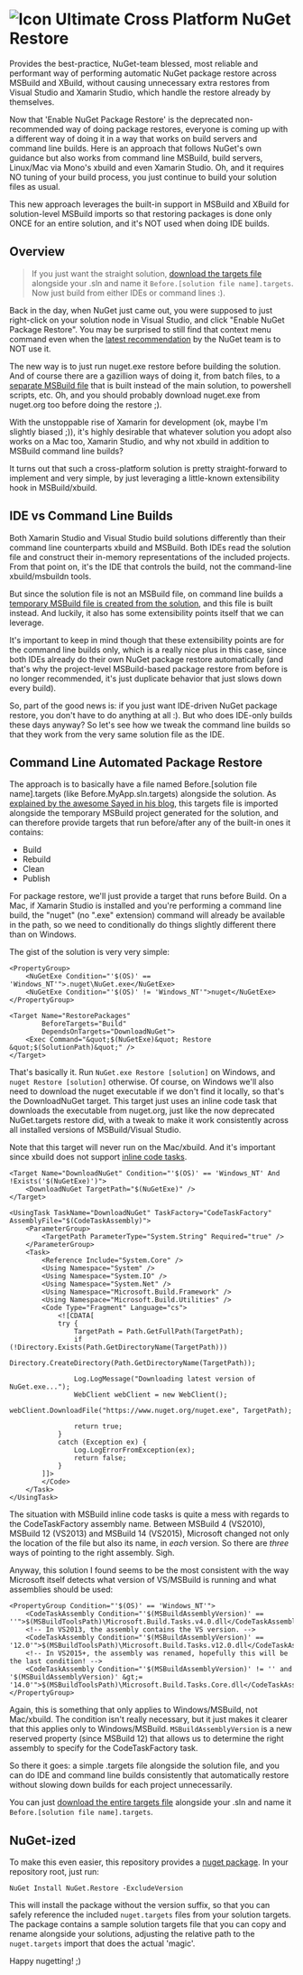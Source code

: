 ![Icon](https://raw.github.com/kzu/NuGetRestore/master/img/icon.png) Ultimate Cross Platform NuGet Restore
============

Provides the best-practice, NuGet-team blessed, most reliable and performant way of performing 
automatic NuGet package restore across MSBuild and XBuild, without causing unnecessary extra 
restores from Visual Studio and Xamarin Studio, which handle the restore already by themselves.

Now that 'Enable NuGet Package Restore' is the deprecated non-recommended way of doing package 
restores, everyone is coming up with a different way of doing it in a way that works on build 
servers and command line builds. Here is an approach that follows NuGet's own guidance but also 
works from command line MSBuild, build servers, Linux/Mac via Mono's xbuild and even Xamarin 
Studio. Oh, and it requires NO tuning of your build process, you just continue to build your 
solution files as usual.
 
This new approach leverages the built-in support in MSBuild and XBuild for solution-level 
MSBuild imports so that restoring packages is done only ONCE for an entire solution, and it's 
NOT used when doing IDE builds.

## Overview

> If you just want the straight solution, [download the targets file](https://raw.githubusercontent.com/kzu/kzu.github.io/master/code/AutoRestore/Before.MyApp.sln.targets "Targets file for automated restore") alongside your .sln and name it `Before.[solution file name].targets`. Now just build from either IDEs or command lines :).

Back in the day, when NuGet just came out, you were supposed to just right-click on your solution node in Visual Studio, and click "Enable NuGet Package Restore". You may be surprised to still find that context menu command even when the [latest recommendation](http://docs.nuget.org/docs/reference/package-restore "Package Restore Documentation") by the NuGet team is to NOT use it. 

The new way is to just run nuget.exe restore before building the solution. And of course there are a gazillion ways of doing it, from batch files, to a [separate MSBuild file](http://chris.eldredge.io/blog/2014/01/29/the-newer-new-nuget-package-restore/) that is built instead of the main solution, to powershell scripts, etc. Oh, and you should probably download nuget.exe from nuget.org too before doing the restore ;).

With the unstoppable rise of Xamarin for development (ok, maybe I'm slightly biased ;)), it's highly desirable that whatever solution you adopt also works on a Mac too, Xamarin Studio, and why not xbuild in addition to MSBuild command line builds?

It turns out that such a cross-platform solution is pretty straight-forward to implement and very simple, by just leveraging a little-known extensibility hook in MSBuild/xbuild. 


## IDE vs Command Line Builds

Both Xamarin Studio and Visual Studio build solutions differently than their command line counterparts xbuild and MSBuild. Both IDEs read the solution file and construct their in-memory representations of the included projects. From that point on, it's the IDE that controls the build, not the command-line xbuild/msbuildn tools. 

But since the solution file is not an MSBuild file, on command line builds a [temporary MSBuild file is created from the solution](http://sedodream.com/2010/10/22/MSBuildExtendingTheSolutionBuild.aspx), and this file is built instead. And luckily, it also has some extensibility points itself that we can leverage.

It's important to keep in mind though that these extensibility points are for the command line builds only, which is a really nice plus in this case, since both IDEs already do their own NuGet package restore automatically (and that's why the project-level MSBuild-based package restore from before is no longer recommended, it's just duplicate behavior that just slows down every build).

So, part of the good news is: if you just want IDE-driven NuGet package restore, you don't have to do anything at all :). But who does IDE-only builds these days anyway? So let's see how we tweak the command line builds so that they work from the very same solution file as the IDE.

##  Command Line Automated Package Restore

The approach is to basically have a file named Before.[solution file name].targets (like Before.MyApp.sln.targets) alongside the solution. As [explained by the awesome Sayed in his blog](http://sedodream.com/2010/10/22/MSBuildExtendingTheSolutionBuild.aspx "Extending the solution build"), this targets file is imported alongside the temporary MSBuild project generated for the solution, and can therefore provide targets that run before/after any of the built-in ones it contains:

- Build
- Rebuild
- Clean
- Publish

For package restore, we'll just provide a target that runs before Build. On a Mac, if Xamarin Studio is installed and you're performing a command line build, the "nuget" (no ".exe" extension) command will already be available in the path, so we need to conditionally do things slightly different there than on Windows.

The gist of the solution is very very simple:


	<PropertyGroup>
		<NuGetExe Condition="'$(OS)' == 'Windows_NT'">.nuget\NuGet.exe</NuGetExe>
		<NuGetExe Condition="'$(OS)' != 'Windows_NT'">nuget</NuGetExe>
	</PropertyGroup>

	<Target Name="RestorePackages" 
			BeforeTargets="Build" 
			DependsOnTargets="DownloadNuGet">
		<Exec Command="&quot;$(NuGetExe)&quot; Restore &quot;$(SolutionPath)&quot;" />
	</Target>


That's basically it. Run `NuGet.exe Restore [solution]` on Windows, and `nuget Restore [solution]` otherwise. Of course, on Windows we'll also need to download the nuget executable if we don't find it locally, so that's the DownloadNuGet target. This target just uses an inline code task that downloads the executable from nuget.org, just like the now deprecated NuGet.targets restore did, with a tweak to make it work consistently across all installed versions of MSBuild/Visual Studio.


Note that this target will never run on the Mac/xbuild. And it's important since xbuild does not support [inline code tasks](http://msdn.microsoft.com/en-us/library/dd722601.aspx "MSBuild Inline Tasks on MSDN"). 

	<Target Name="DownloadNuGet" Condition="'$(OS)' == 'Windows_NT' And !Exists('$(NuGetExe)')">
		<DownloadNuGet TargetPath="$(NuGetExe)" />
	</Target>

	<UsingTask TaskName="DownloadNuGet" TaskFactory="CodeTaskFactory" AssemblyFile="$(CodeTaskAssembly)">
		<ParameterGroup>
			<TargetPath ParameterType="System.String" Required="true" />
		</ParameterGroup>
		<Task>
			<Reference Include="System.Core" />
			<Using Namespace="System" />
			<Using Namespace="System.IO" />
			<Using Namespace="System.Net" />
			<Using Namespace="Microsoft.Build.Framework" />
			<Using Namespace="Microsoft.Build.Utilities" />
			<Code Type="Fragment" Language="cs">
				<![CDATA[
                try {
                    TargetPath = Path.GetFullPath(TargetPath);
                    if (!Directory.Exists(Path.GetDirectoryName(TargetPath)))
                        Directory.CreateDirectory(Path.GetDirectoryName(TargetPath));

                    Log.LogMessage("Downloading latest version of NuGet.exe...");
                    WebClient webClient = new WebClient();
                    webClient.DownloadFile("https://www.nuget.org/nuget.exe", TargetPath);

                    return true;
                }
                catch (Exception ex) {
                    Log.LogErrorFromException(ex);
                    return false;
                }
            ]]>
			</Code>
		</Task>
	</UsingTask>

The situation with MSBuild inline code tasks is quite a mess with regards to the CodeTaskFactory assembly name. Between MSBuild 4 (VS2010), MSBuild 12 (VS2013) and MSBuild 14 (VS2015), Microsoft changed not only the location of the file but also its name, in *each* version. So there are *three* ways of pointing to the right assembly. Sigh. 

Anyway, this solution I found seems to be the most consistent with the way Microsoft itself detects what version of VS/MSBuild is running and what assemblies should be used:

	<PropertyGroup Condition="'$(OS)' == 'Windows_NT'">
		<CodeTaskAssembly Condition="'$(MSBuildAssemblyVersion)' == ''">$(MSBuildToolsPath)\Microsoft.Build.Tasks.v4.0.dll</CodeTaskAssembly>
		<!-- In VS2013, the assembly contains the VS version. -->
		<CodeTaskAssembly Condition="'$(MSBuildAssemblyVersion)' == '12.0'">$(MSBuildToolsPath)\Microsoft.Build.Tasks.v12.0.dll</CodeTaskAssembly>
		<!-- In VS2015+, the assembly was renamed, hopefully this will be the last condition! -->
		<CodeTaskAssembly Condition="'$(MSBuildAssemblyVersion)' != '' and '$(MSBuildAssemblyVersion)' &gt;= '14.0'">$(MSBuildToolsPath)\Microsoft.Build.Tasks.Core.dll</CodeTaskAssembly>
	</PropertyGroup>

Again, this is something that only applies to Windows/MSBuild, not Mac/xbuild. The condition isn't really necessary, but it just makes it clearer that this applies only to Windows/MSBuild. `MSBuildAssemblyVersion` is a new reserved property (since MSBuild 12) that allows us to determine the right assembly to specify for the CodeTaskFactory task.


So there it goes: a simple .targets file alongside the solution file, and you can do IDE and command line builds consistently that automatically restore without slowing down builds for each project unnecessarily.

You can just [download the entire targets file](https://raw.githubusercontent.com/kzu/kzu.github.io/master/code/AutoRestore/Before.MyApp.sln.targets "Targets file for automated restore") alongside your .sln and name it `Before.[solution file name].targets`.

## NuGet-ized

To make this even easier, this repository provides a [nuget package](https://www.nuget.org/packages/NuGet.Restore). In your repository root, just run:

    NuGet Install NuGet.Restore -ExcludeVersion

This will install the package without the version suffix, so that you can safely reference the included `nuget.targets` files from your solution targets. The package contains a sample solution targets file that you can copy and rename alongside your solutions, adjusting the relative path to the `nuget.targets` import that does the actual 'magic'.  



Happy nugetting! ;)